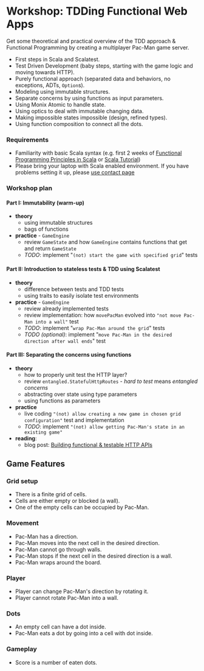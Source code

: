 # Workshop: TDDing Functional Web Apps
Get some theoretical and practical overview of the TDD approach & Functional Programming by creating a multiplayer Pac-Man game server.

* First steps in Scala and Scalatest.
* Test Driven Development (baby steps, starting with the game logic and moving towards HTTP).
* Purely functional approach (separated data and behaviors, no exceptions, ADTs, `Option`s).
* Modeling using immutable structures.
* Separate concerns by using functions as input parameters.
* Using Monix Atomic to handle state.
* Using optics to deal with immutable changing data.
* Making impossible states impossible (design, refined types).
* Using function composition to connect all the dots.

### Requirements
- Familiarity with basic Scala syntax (e.g. first 2 weeks of [Functional Programming Principles in Scala](https://www.coursera.org/learn/progfun1) or [Scala Tutorial](https://www.scala-exercises.org/scala_tutorial/terms_and_types))
- Please bring your laptop with Scala enabled environment. If you have problems setting it up, please [use contact page](http://michalplachta.com/contact/)

### Workshop plan

#### Part I: Immutability (warm-up)
- **theory**
  - using immutable structures
  - bags of functions
- **practice** - `GameEngine`
  - review `GameState` and how `GameEngine` contains functions that get and return `GameState`
  - *TODO*: implement "`(not) start the game with specified grid`" tests

#### Part II: Introduction to stateless tests & TDD using Scalatest
- **theory**
  - difference between tests and TDD tests
  - using traits to easily isolate test environments
- **practice** - `GameEngine`
  - review already implemented tests
  - review implementation: how `movePacMan` evolved into `"not move Pac-Man into a wall"` test
  - *TODO*: implement "`wrap Pac-Man around the grid`" tests
  - *TODO (optional)*: implement "`move Pac-Man in the desired direction after wall ends`" test
  
#### Part III: Separating the concerns using functions
- **theory**
  - how to properly unit test the HTTP layer?
  - review `entangled.StatefulHttpRoutes` - *hard to test* means *entangled concerns*
  - abstracting over state using type parameters
  - using functions as parameters
- **practice**
  - live coding `"(not) allow creating a new game in chosen grid configuration"` test and implementation
  - *TODO*: implement `"(not) allow getting Pac-Man's state in an existing game"`
- **reading**: 
  - blog post: [Building functional & testable HTTP APIs](http://michalplachta.com/2018/02/19/building-functional-testable-http-apis/)

## Game Features

### Grid setup
  * There is a finite grid of cells.
  * Cells are either empty or blocked (a wall).
  * One of the empty cells can be occupied by Pac-Man.

### Movement
  * Pac-Man has a direction.
  * Pac-Man moves into the next cell in the desired direction.
  * Pac-Man cannot go through walls.
  * Pac-Man stops if the next cell in the desired direction is a wall.
  * Pac-Man wraps around the board.
  
### Player
  * Player can change Pac-Man's direction by rotating it.
  * Player cannot rotate Pac-Man into a wall.
  
### Dots
  * An empty cell can have a dot inside.
  * Pac-Man eats a dot by going into a cell with dot inside.
  
### Gameplay
  * Score is a number of eaten dots.
